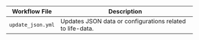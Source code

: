 
| **Workflow File** | **Description** |
|-------------------|-----------------|
| `update_json.yml` |  Updates JSON data or configurations related to life-data. |
